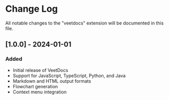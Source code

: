 # Change Log

All notable changes to the "veetdocs" extension will be documented in this file.

## [1.0.0] - 2024-01-01

### Added
- Initial release of VeetDocs
- Support for JavaScript, TypeScript, Python, and Java
- Markdown and HTML output formats
- Flowchart generation
- Context menu integration


